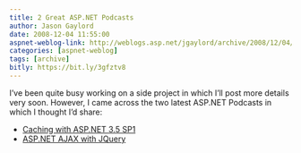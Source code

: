 ```yaml
---
title: 2 Great ASP.NET Podcasts
author: Jason Gaylord
date: 2008-12-04 11:55:00
aspnet-weblog-link: http://weblogs.asp.net/jgaylord/archive/2008/12/04/2-great-asp-net-podcasts.aspx
categories: [aspnet-weblog]
tags: [archive]
bitly: https://bit.ly/3gfztv8
---
```


I’ve been quite busy working on a side project in which I’ll post more details very soon. However, I came across the two latest ASP.NET Podcasts in which I thought I’d share:

-   [Caching with ASP.NET 3.5 SP1](http://aspnetpodcast.com/CS11/blogs/asp.net_podcast/archive/2008/12/04/asp-net-podcast-show-129-caching-with-net-3-5-sp1.aspx)
-   [ASP.NET AJAX with JQuery](http://aspnetpodcast.com/CS11/blogs/asp.net_podcast/archive/2008/12/03/asp-net-podcast-show-128-ajax-with-jquery.aspx)